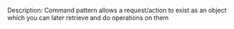 Description:
Command pattern allows a request/action to exist as an object which you can later retrieve and do operations on them
